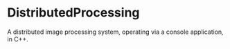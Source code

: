 # DistributedProcessing
A distributed image processing system, operating via a console application, in C++.
